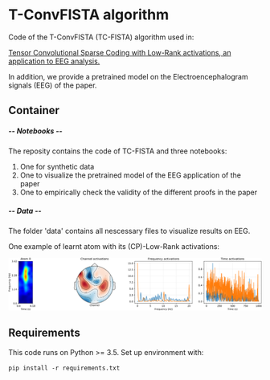 # T-ConvFISTA algorithm

Code of the T-ConvFISTA (TC-FISTA) algorithm used in:

[Tensor Convolutional Sparse Coding with Low-Rank activations, an application to EEG analysis.](https://arxiv.org/abs/2007.02534)

In addition, we provide a pretrained model on the Electroencephalogram signals (EEG) of the paper.

## Container

##### -- Notebooks --
The reposity contains the code of TC-FISTA and three notebooks:

1) One for synthetic data
2) One to visualize the pretrained model of the EEG application of the paper
3) One to empirically check the validity of the different proofs in the paper

##### -- Data --
The folder 'data' contains all nescessary files to visualize results on EEG.

One example of learnt atom with its (CP)-Low-Rank activations:

<img src="./outputs_eeg/atom_active_0_.png" alt="drawing" width="1000"/>

## Requirements

This code runs on Python >= 3.5. Set up environment with:
```
pip install -r requirements.txt
```
